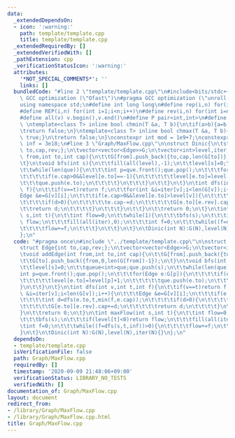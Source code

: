 ```yaml
---
data:
  _extendedDependsOn:
  - icon: ':warning:'
    path: template/template.cpp
    title: template/template.cpp
  _extendedRequiredBy: []
  _extendedVerifiedWith: []
  _pathExtension: cpp
  _verificationStatusIcon: ':warning:'
  attributes:
    '*NOT_SPECIAL_COMMENTS*': ''
    links: []
  bundledCode: "#line 2 \"template/template.cpp\"\n#include<bits/stdc++.h>\n#pragma\
    \ GCC optimization (\"Ofast\")\n#pragma GCC optimization (\"unroll-loops\")\n\
    using namespace std;\n#define int long long\n#define rep(i,n) for(int i=0;i<n;i++)\n\
    #define REP(i,n) for(int i=1;i<n;i++)\n#define rev(i,n) for(int i=n-1;i>=0;i--)\n\
    #define all(v) v.begin(),v.end()\n#define P pair<int,int>\n#define len(s) (int)s.size()\n\
    \ \ntemplate<class T> inline bool chmin(T &a, T b){\n\tif(a>b){a=b;return true;}\n\
    \treturn false;\n}\ntemplate<class T> inline bool chmax(T &a, T b){\n\tif(a<b){a=b;return\
    \ true;}\n\treturn false;\n}\nconstexpr int mod = 1e9+7;\nconstexpr long long\
    \ inf = 3e18;\n#line 3 \"Graph/MaxFlow.cpp\"\n\nstruct Dinic{\n\tstruct Edge{int\
    \ to,cap,rev;};\n\tvector<vector<Edge>>G;\n\tvector<int>level,iter;\n\tvoid addEdge(int\
    \ from,int to,int cap){\n\t\tG[from].push_back({to,cap,len(G[to])});\n\t\tG[to].push_back({from,0,len(G[from])-1});\n\
    \t}\n\tvoid bfs(int s){\n\t\tfill(all(level),-1);\n\t\tlevel[s]=0;\n\t\tqueue<int>que;que.push(s);\n\
    \t\twhile(len(que)){\n\t\t\tint p=que.front();que.pop();\n\t\t\tfor(Edge e:G[p]){\n\
    \t\t\t\tif(e.cap>0&&level[e.to]==-1){\n\t\t\t\t\tlevel[e.to]=level[p]+1;\n\t\t\
    \t\t\tque.push(e.to);\n\t\t\t\t}\n\t\t\t}\n\t\t}\n\t}\n\tint dfs(int v,int t,int\
    \ f){\n\t\tif(v==t)return f;\n\t\tfor(int &i=iter[v];i<len(G[v]);i++){\n\t\t\t\
    Edge &e=G[v][i];\n\t\t\tif(e.cap>0&&level[e.to]>level[v]){\n\t\t\t\tint d=dfs(e.to,t,min(f,e.cap));\n\
    \t\t\t\tif(d>0){\n\t\t\t\t\te.cap-=d;\n\t\t\t\t\tG[e.to][e.rev].cap+=d;\n\t\t\t\
    \t\treturn d;\n\t\t\t\t}\n\t\t\t}\n\t\t}\n\t\treturn 0;\n\t}\n\tint maxFlow(int\
    \ s,int t){\n\t\tint flow=0;\n\t\twhile(1){\n\t\t\tbfs(s);\n\t\t\tif(level[t]<0)return\
    \ flow;\n\t\t\tfill(all(iter),0);\n\t\t\tint f=0;\n\t\t\twhile((f=dfs(s,t,inf))>0){\n\
    \t\t\t\tflow+=f;\n\t\t\t}\n\t\t}\n\t}\n\tDinic(int N):G(N),level(N),iter(N){}\n\
    };\n"
  code: "#pragma once\n#include \"../template/template.cpp\"\n\nstruct Dinic{\n\t\
    struct Edge{int to,cap,rev;};\n\tvector<vector<Edge>>G;\n\tvector<int>level,iter;\n\
    \tvoid addEdge(int from,int to,int cap){\n\t\tG[from].push_back({to,cap,len(G[to])});\n\
    \t\tG[to].push_back({from,0,len(G[from])-1});\n\t}\n\tvoid bfs(int s){\n\t\tfill(all(level),-1);\n\
    \t\tlevel[s]=0;\n\t\tqueue<int>que;que.push(s);\n\t\twhile(len(que)){\n\t\t\t\
    int p=que.front();que.pop();\n\t\t\tfor(Edge e:G[p]){\n\t\t\t\tif(e.cap>0&&level[e.to]==-1){\n\
    \t\t\t\t\tlevel[e.to]=level[p]+1;\n\t\t\t\t\tque.push(e.to);\n\t\t\t\t}\n\t\t\t\
    }\n\t\t}\n\t}\n\tint dfs(int v,int t,int f){\n\t\tif(v==t)return f;\n\t\tfor(int\
    \ &i=iter[v];i<len(G[v]);i++){\n\t\t\tEdge &e=G[v][i];\n\t\t\tif(e.cap>0&&level[e.to]>level[v]){\n\
    \t\t\t\tint d=dfs(e.to,t,min(f,e.cap));\n\t\t\t\tif(d>0){\n\t\t\t\t\te.cap-=d;\n\
    \t\t\t\t\tG[e.to][e.rev].cap+=d;\n\t\t\t\t\treturn d;\n\t\t\t\t}\n\t\t\t}\n\t\t\
    }\n\t\treturn 0;\n\t}\n\tint maxFlow(int s,int t){\n\t\tint flow=0;\n\t\twhile(1){\n\
    \t\t\tbfs(s);\n\t\t\tif(level[t]<0)return flow;\n\t\t\tfill(all(iter),0);\n\t\t\
    \tint f=0;\n\t\t\twhile((f=dfs(s,t,inf))>0){\n\t\t\t\tflow+=f;\n\t\t\t}\n\t\t\
    }\n\t}\n\tDinic(int N):G(N),level(N),iter(N){}\n};\n"
  dependsOn:
  - template/template.cpp
  isVerificationFile: false
  path: Graph/MaxFlow.cpp
  requiredBy: []
  timestamp: '2020-09-09 21:48:06+09:00'
  verificationStatus: LIBRARY_NO_TESTS
  verifiedWith: []
documentation_of: Graph/MaxFlow.cpp
layout: document
redirect_from:
- /library/Graph/MaxFlow.cpp
- /library/Graph/MaxFlow.cpp.html
title: Graph/MaxFlow.cpp
---
```

